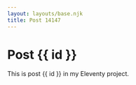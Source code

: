 ```yaml
---
layout: layouts/base.njk
title: Post 14147
---
```


# Post {{ id }}

This is post {{ id }} in my Eleventy project.
